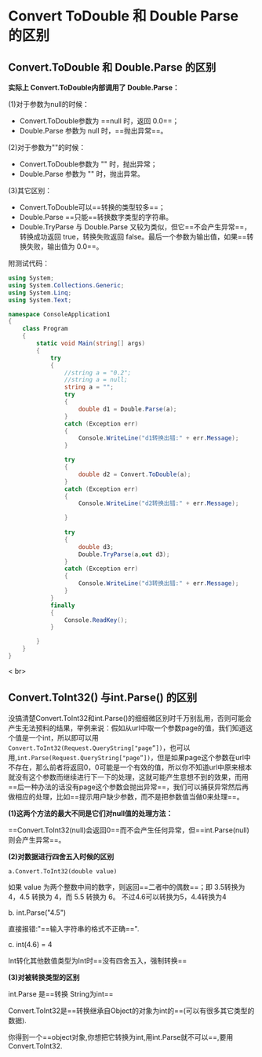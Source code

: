 # Convert ToDouble 和 Double Parse 的区别

## Convert.ToDouble 和 Double.Parse 的区别

**实际上 Convert.ToDouble内部调用了 Double.Parse：**

(1)对于参数为null的时候：

-  Convert.ToDouble参数为 ==null 时，返回 0.0==；
-  Double.Parse 参数为 null 时，==抛出异常==。

(2)对于参数为""的时候：

-  Convert.ToDouble参数为 "" 时，抛出异常；
-  Double.Parse 参数为 "" 时，抛出异常。

(3)其它区别：

-  Convert.ToDouble可以==转换的类型较多==；
-  Double.Parse ==只能==转换数字类型的字符串。
-  Double.TryParse 与 Double.Parse 又较为类似，但它==不会产生异常==，转换成功返回 true，转换失败返回 false。最后一个参数为输出值，如果==转换失败，输出值为 0.0==。

附测试代码：

```csharp
using System;
using System.Collections.Generic;
using System.Linq;
using System.Text;

namespace ConsoleApplication1
{
    class Program
    {
        static void Main(string[] args)
        {
            try
            {
                //string a = "0.2";
                //string a = null;
                string a = "";
                try
                {
                    double d1 = Double.Parse(a);
                }
                catch (Exception err)
                {
                    Console.WriteLine("d1转换出错:" + err.Message);
                }

                try
                {
                    double d2 = Convert.ToDouble(a);
                }
                catch (Exception err)
                {
                    Console.WriteLine("d2转换出错:" + err.Message);

                }
                
                try
                {
                    double d3;
                    Double.TryParse(a,out d3);
                }
                catch (Exception err)
                {
                    Console.WriteLine("d3转换出错:" + err.Message);
                }
            }
            finally
            {
                Console.ReadKey();
            }

        }
    }
}
```

< br>

## Convert.ToInt32() 与int.Parse() 的区别

没搞清楚Convert.ToInt32和int.Parse()的细细微区别时千万别乱用，否则可能会产生无法预料的结果，举例来说：假如从url中取一个参数page的值，我们知道这个值是一个int，所以即可以用`Convert.ToInt32(Request.QueryString["page”])`，也可以用,`int.Parse(Request.QueryString["page”])`，但是如果page这个参数在url中不存在，那么前者将返回0，0可能是一个有效的值，所以你不知道url中原来根本就没有这个参数而继续进行下一下的处理，这就可能产生意想不到的效果，而用==后一种办法的话没有page这个参数会抛出异常==，我们可以捕获异常然后再做相应的处理，比如==提示用户缺少参数，而不是把参数值当做0来处理==。

**(1)这两个方法的最大不同是它们对null值的处理方法：**

==Convert.ToInt32(null)会返回0==而不会产生任何异常，但==int.Parse(null)则会产生异常==。

**(2)对数据进行四舍五入时候的区别**

`a.Convert.ToInt32(double value)`

如果 value 为两个整数中间的数字，则返回==二者中的偶数==；即 3.5转换为4，4.5 转换为 4，而 5.5 转换为 6。 不过4.6可以转换为5，4.4转换为4

b. int.Parse("4.5")

直接报错:"==输入字符串的格式不正确==".

c. int(4.6) = 4

Int转化其他数值类型为Int时==没有四舍五入，强制转换==

**(3)对被转换类型的区别**

int.Parse 是==转换 String为int==

Convert.ToInt32是==转换继承自Object的对象为int的==(可以有很多其它类型的数据).

你得到一个==object对象,你想把它转换为int,用int.Parse就不可以==,要用Convert.ToInt32.

